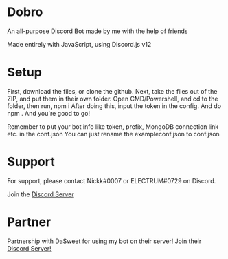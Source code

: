 # Dobro

An all-purpose Discord Bot made by me with the help of friends

Made entirely with JavaScript, using Discord.js v12

# Setup

First, download the files, or clone the github.
Next, take the files out of the ZIP, and put them in their own folder.
Open CMD/Powershell, and cd to the folder, then run, npm i
After doing this, input the token in the config. And do npm .
And you're good to go!

Remember to put your bot info like token, prefix, MongoDB connection link etc. in the conf.json
You can just rename the exampleconf.json to conf.json

# Support

For support, please contact Nickk#0007 or ELECTRUM#0729 on Discord.

Join the [Discord Server](https://discord.gg/AfMDV2NZXP)

# Partner

Partnership with DaSweet for using my bot on their server!
Join their [Discord Server!](https://discord.gg/4evHSPqapC)
